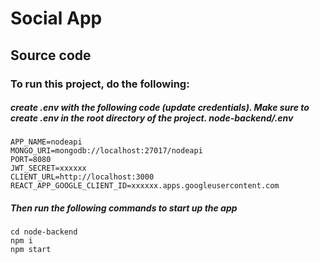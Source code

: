 # Social App

## Source code 

### To run this project, do the following:

##### create .env with the following code (update credentials). Make sure to create .env in the root directory of the project. node-backend/.env

```
APP_NAME=nodeapi
MONGO_URI=mongodb://localhost:27017/nodeapi
PORT=8080
JWT_SECRET=xxxxxx
CLIENT_URL=http://localhost:3000
REACT_APP_GOOGLE_CLIENT_ID=xxxxxx.apps.googleusercontent.com
```

##### Then run the following commands to start up the app

```
cd node-backend
npm i
npm start
```
